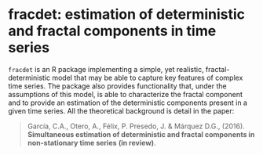 fracdet: estimation of deterministic and fractal components in time series
========================================================

`fracdet` is an R package implementing a simple, yet realistic, fractal-deterministic model
that may be able to capture key features of complex time series. The package also provides 
functionality that, under the assumptions of this model, is able to characterize the fractal
component and to provide an estimation of the deterministic components present in a given time 
series. All the theoretical background is detail in the paper:

> García, C.A., Otero, A., Félix, P. Presedo, J. & Márquez D.G., (2016). **Simultaneous estimation of deterministic and fractal
components in non-stationary time series** __(in review)__.